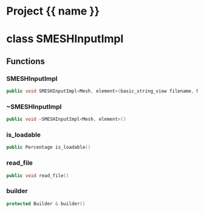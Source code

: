 <script setup>
import {useRoute} from 'vitepress'
const {path} = useRoute()
const tokens = path.split('/')
const words = tokens[2].split('-');
for (let i = 0; i < words.length; i++) {
    words[i] = words[i].charAt(0).toUpperCase() + words[i].slice(1);
    words[i] = words[i].replace('geode', 'Geode')
}
const name = words.join('-');
</script>
# Project {{ name }}

# class SMESHInputImpl


## Functions

### SMESHInputImpl

```cpp
public void SMESHInputImpl<Mesh, element>(basic_string_view filename, Mesh & mesh)
```


### ~SMESHInputImpl

```cpp
public void ~SMESHInputImpl<Mesh, element>()
```


### is_loadable

```cpp
public Percentage is_loadable()
```


### read_file

```cpp
public void read_file()
```


### builder

```cpp
protected Builder & builder()
```




